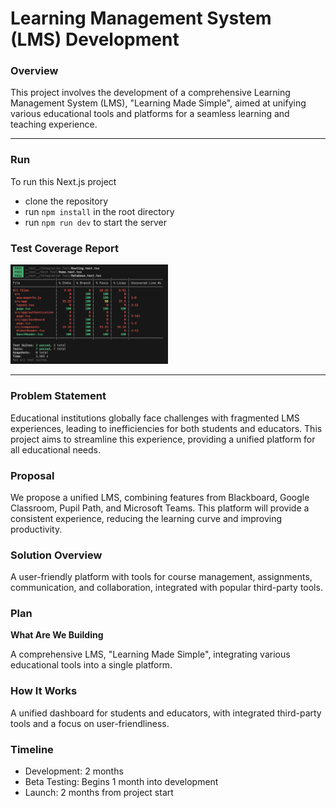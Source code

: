 # Learning Management System (LMS) Development

### Overview

This project involves the development of a comprehensive Learning Management System (LMS), "Learning Made Simple", aimed at unifying various educational tools and platforms for a seamless learning and teaching experience.

---

### Run

To run this Next.js project

- clone the repository
- run `npm install` in the root directory
- run `npm run dev` to start the server

### Test Coverage Report

<img src='./assets/test_coverage_report.png' width='50%'>

---

### Problem Statement

Educational institutions globally face challenges with fragmented LMS experiences, leading to inefficiencies for both students and educators. This project aims to streamline this experience, providing a unified platform for all educational needs.

### Proposal

We propose a unified LMS, combining features from Blackboard, Google Classroom, Pupil Path, and Microsoft Teams. This platform will provide a consistent experience, reducing the learning curve and improving productivity.

### Solution Overview

A user-friendly platform with tools for course management, assignments, communication, and collaboration, integrated with popular third-party tools.

### Plan

**What Are We Building**

A comprehensive LMS, "Learning Made Simple", integrating various educational tools into a single platform.

### How It Works

A unified dashboard for students and educators, with integrated third-party tools and a focus on user-friendliness.

### Timeline

- Development: 2 months
- Beta Testing: Begins 1 month into development
- Launch: 2 months from project start
